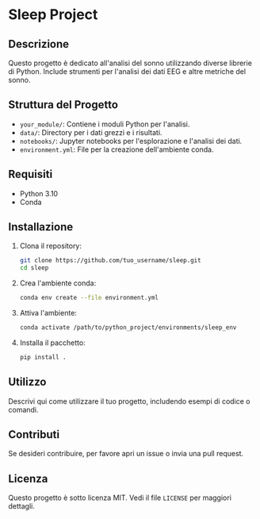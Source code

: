 # Sleep Project

## Descrizione

Questo progetto è dedicato all'analisi del sonno utilizzando diverse librerie di Python. Include strumenti per l'analisi dei dati EEG e altre metriche del sonno.

## Struttura del Progetto

- `your_module/`: Contiene i moduli Python per l'analisi.
- `data/`: Directory per i dati grezzi e i risultati.
- `notebooks/`: Jupyter notebooks per l'esplorazione e l'analisi dei dati.
- `environment.yml`: File per la creazione dell'ambiente conda.

## Requisiti

- Python 3.10
- Conda

## Installazione

1. Clona il repository:

   ```bash
   git clone https://github.com/tuo_username/sleep.git
   cd sleep
   ```

2. Crea l'ambiente conda:

   ```bash
   conda env create --file environment.yml
   ```

3. Attiva l'ambiente:

   ```bash
   conda activate /path/to/python_project/environments/sleep_env
   ```

4. Installa il pacchetto:

   ```bash
   pip install .
   ```

## Utilizzo

Descrivi qui come utilizzare il tuo progetto, includendo esempi di codice o comandi.

## Contributi

Se desideri contribuire, per favore apri un issue o invia una pull request.

## Licenza

Questo progetto è sotto licenza MIT. Vedi il file `LICENSE` per maggiori dettagli.